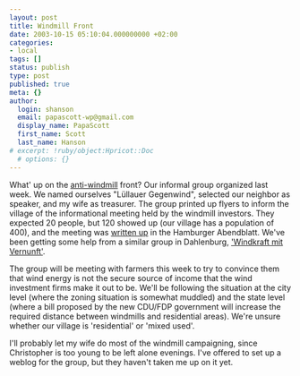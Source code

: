 ```yaml
---
layout: post
title: Windmill Front
date: 2003-10-15 05:10:04.000000000 +02:00
categories:
- local
tags: []
status: publish
type: post
published: true
meta: {}
author:
  login: shanson
  email: papascott-wp@gmail.com
  display_name: PapaScott
  first_name: Scott
  last_name: Hanson
# excerpt: !ruby/object:Hpricot::Doc
  # options: {}
---
```

<p>What' up on the <a title="PapaScott: Windmills over Lüllau" href="http://www.papascott.de/2003/09/27/2600.php">anti-windmill</a> front? Our informal group organized last week. We named ourselves "Lüllauer Gegenwind", selected our neighbor as speaker, and my wife as treasurer. The group printed up flyers to inform the village of the informational meeting held by the windmill investors. They expected 20 people, but 120 showed up (our village has a population of 400), and the meeting was <a title="Lüllau: Sturm gegen neue Windräder" href="http://www.abendblatt.de/daten/2003/10/13/217568.html">written up</a> in the Hamburger Abendblatt. We've been getting some help from a similar group in Dahlenburg, <a title="Windkraft mit Vernunft" href="http://www.windkraftmitvernunft.de/">'Windkraft mit Vernunft'</a>.</p>
<p>The group will be meeting with farmers this week to try to convince them that wind energy is not the secure source of income that the wind investment firms make it out to be. We'll be following the situation at the city level (where the zoning situation is somewhat muddled) and the state level (where a bill proposed by the new CDU/FDP government will increase the required distance between windmills and residential areas). We're unsure whether our village is 'residential' or 'mixed used'.</p>
<p>I'll probably let my wife do most of the windmill campaigning, since Christopher is too young to be left alone evenings. I've offered to set up a weblog for the group, but they haven't taken me up on it yet.</p>
